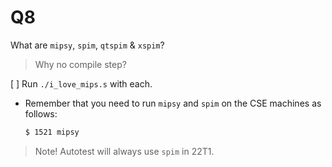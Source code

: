 Q8
==========================================

What are `mipsy`, `spim`, `qtspim` & `xspim`?

> Why no compile step?

[ ] Run `./i_love_mips.s` with each.

- Remember that you need to run `mipsy` and `spim`
  on the CSE machines as follows:
  ```bash
  $ 1521 mipsy 
  ```

> Note! Autotest will always use `spim` in 22T1.